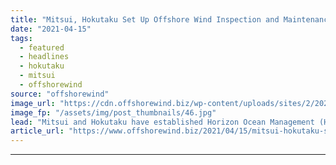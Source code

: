 ```yaml
---
title: "Mitsui, Hokutaku Set Up Offshore Wind Inspection and Maintenance Joint Venture"
date: "2021-04-15"
tags: 
  - featured
  - headlines
  - hokutaku
  - mitsui
  - offshorewind
source: "offshorewind"
image_url: "https://cdn.offshorewind.biz/wp-content/uploads/sites/2/2021/04/15114004/Global-Energy-Group_Mitsui.jpg"
image_fp: "/assets/img/post_thumbnails/46.jpg"
lead: "Mitsui and Hokutaku have established Horizon Ocean Management (HOM), a joint venture company providing"
article_url: "https://www.offshorewind.biz/2021/04/15/mitsui-hokutaku-set-up-offshore-wind-inspection-and-maintenance-joint-venture/"
---
```


---
